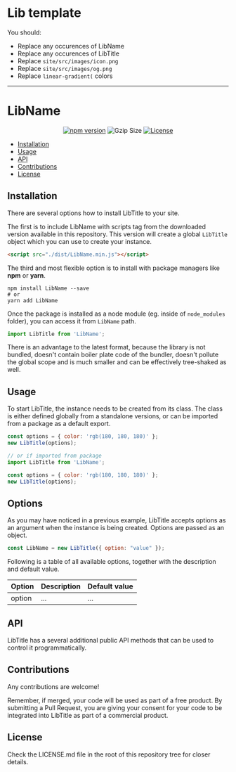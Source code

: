 # Lib template
You should: 
* Replace any occurences of LibName
* Replace any occurences of LibTitle
* Replace `site/src/images/icon.png`
* Replace `site/src/images/og.png`
* Replace `linear-gradient(` colors

---
# LibName

<p align="center">
    <a href="https://www.npmjs.com/package/LibName"><img src="https://img.shields.io/npm/v/LibName.svg?color=brightgreen" alt="npm version"></a>
    <img src="https://img.shields.io/bundlephobia/minzip/LibName.svg" alt="Gzip Size"> 
    <a href="https://github.com/gmrchk/LibName/blob/master/LICENSE"><img src="https://img.shields.io/github/license/gmrchk/LibName.svg" alt="License"></a>
</p>

- [Installation](#installation)
- [Usage](#usage)
- [API](#public-api-methods)
- [Contributions](#contributions)
- [License](#license)


## Installation
There are several options how to install LibTitle to your site. 

The first is to include LibName with scripts tag from the downloaded version available in this repository. This version will create a global `LibTitle` object which you can use to create your instance.  

```html
<script src="./dist/LibName.min.js"></script>
```

The third and most flexible option is to install with package managers like **npm** or **yarn**.

```shell
npm install LibName --save
# or 
yarn add LibName
```

Once the package is installed as a node module (eg. inside of `node_modules` folder), you can access it from `LibName` path.

```javascript
import LibTitle from 'LibName';
```

There is an advantage to the latest format, because the library is not bundled, doesn't contain boiler plate code of the bundler, doesn't pollute the global scope and is much smaller and can be effectively tree-shaked as well.

## Usage
To start LibTitle, the instance needs to be created from its class. The class is either defined globally from a standalone versions, or can be imported from a package as a default export.  

```javascript
const options = { color: 'rgb(180, 180, 180)' };
new LibTitle(options);

// or if imported from package
import LibTitle from 'LibName';

const options = { color: 'rgb(180, 180, 180)' };
new LibTitle(options);
```

## Options
As you may have noticed in a previous example, LibTitle accepts options as an argument when the instance is being created. 
Options are passed as an object.

```javascript
const LibName = new LibTitle({ option: "value" });
```

Following is a table of all available options, together with the description and default value. 

| Option | Description| Default value |
| - | - | - |
| option | ... | ... |

## API 
LibTitle has a several additional public API methods that can be used to control it programmatically. 

## Contributions
Any contributions are welcome!

Remember, if merged, your code will be used as part of a free product. 
By submitting a Pull Request, you are giving your consent for your code to be integrated into LibTitle as part of a commercial product.

## License
Check the LICENSE.md file in the root of this repository tree for closer details.
 
